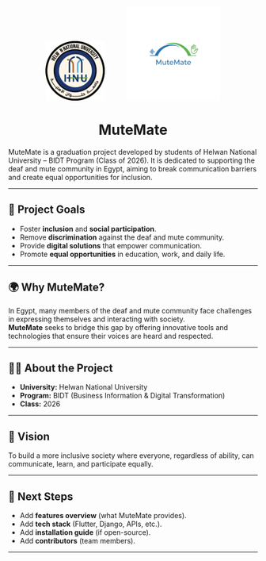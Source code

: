 <p align="center">
  <img src="assets/university_logo.png" alt="Helwan National University Logo" width="120" style="margin-right: 40px;"/>
  <img src="assets/app_logo.png" alt="MuteMate App Logo" width="190"/>
</p>

<h1 align="center">MuteMate</h1>
MuteMate is a graduation project developed by students of Helwan National University – BIDT Program (Class of 2026).  
It is dedicated to supporting the deaf and mute community in Egypt, aiming to break communication barriers and create equal opportunities for inclusion.
 
---

## 🎯 Project Goals  
- Foster **inclusion** and **social participation**.  
- Remove **discrimination** against the deaf and mute community.  
- Provide **digital solutions** that empower communication.  
- Promote **equal opportunities** in education, work, and daily life.  

---

## 🌍 Why MuteMate?  
In Egypt, many members of the deaf and mute community face challenges in expressing themselves and interacting with society.  
**MuteMate** seeks to bridge this gap by offering innovative tools and technologies that ensure their voices are heard and respected.  

---

## 👩‍🎓 About the Project  
- **University:** Helwan National University  
- **Program:** BIDT (Business Information & Digital Transformation)  
- **Class:** 2026  

---

## 🚀 Vision  
To build a more inclusive society where everyone, regardless of ability, can communicate, learn, and participate equally.  

---

## 📌 Next Steps  
- Add **features overview** (what MuteMate provides).  
- Add **tech stack** (Flutter, Django, APIs, etc.).  
- Add **installation guide** (if open-source).  
- Add **contributors** (team members).  

---
